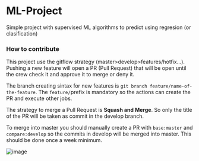 # ML-Project
Simple project with supervised ML algorithms to predict using regresion (or clasification) 


### How to contribute
This project use the gitflow strategy (master>develop>features/hotfix...).  
Pushing a new feature will open a PR (Pull Request) that will be open until the crew check it and approve it to merge or deny it.

The branch creating sintax for new features is `git branch feature/name-of-the-feature`. The `feature/`prefix is mandatory so the actions can create the PR and execute other jobs.

The strategy to merge a Pull Request is **Squash and Merge**. So only the title of the PR will be taken as commit in the develop branch.

To merge into master you should manually create a PR with `base:master` and `compare:develop` so the commits in develop will be merged into master. This should be done once a week minimum.

![image](https://user-images.githubusercontent.com/20076843/115489707-411dec80-a222-11eb-96e2-aeded50a3573.png)
